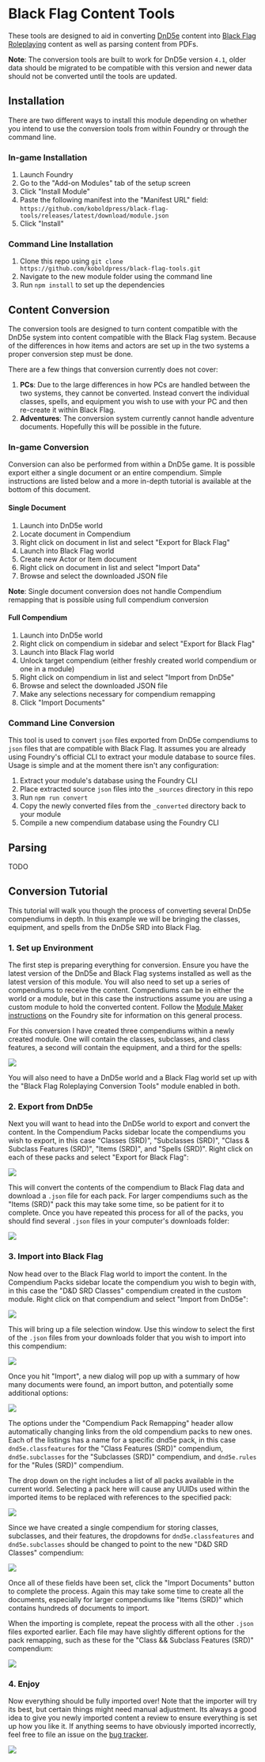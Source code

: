 # Black Flag Content Tools

These tools are designed to aid in converting [DnD5e](https://github.com/foundryvtt/dnd5e) content into [Black Flag Roleplaying](https://github.com/koboldpress/black-flag/) content as well as parsing content from PDFs.

**Note**: The conversion tools are built to work for DnD5e version `4.1`, older data should be migrated to be compatible with this version and newer data should not be converted until the tools are updated.

## Installation

There are two different ways to install this module depending on whether you intend to use the conversion tools from within Foundry or through the command line.

### In-game Installation

1. Launch Foundry
2. Go to the "Add-on Modules" tab of the setup screen
3. Click "Install Module"
4. Paste the following manifest into the "Manifest URL" field: `https://github.com/koboldpress/black-flag-tools/releases/latest/download/module.json`
5. Click "Install"

### Command Line Installation

1. Clone this repo using `git clone https://github.com/koboldpress/black-flag-tools.git`
2. Navigate to the new module folder using the command line
3. Run `npm install` to set up the dependencies

## Content Conversion

The conversion tools are designed to turn content compatible with the DnD5e system into content compatible with the Black Flag system. Because of the differences in how items and actors are set up in the two systems a proper conversion step must be done.

There are a few things that conversion currently does not cover:
1. **PCs**: Due to the large differences in how PCs are handled between the two systems, they cannot be converted. Instead convert the individual classes, spells, and equipment you wish to use with your PC and then re-create it within Black Flag.
2. **Adventures**: The conversion system currently cannot handle adventure documents. Hopefully this will be possible in the future.

### In-game Conversion

Conversion can also be performed from within a DnD5e game. It is possible export either a single document or an entire compendium. Simple instructions are listed below and a more in-depth tutorial is available at the bottom of this document.

#### Single Document

1. Launch into DnD5e world
2. Locate document in Compendium
3. Right click on document in list and select "Export for Black Flag"
4. Launch into Black Flag world
5. Create new Actor or Item document
6. Right click on document in list and select "Import Data"
7. Browse and select the downloaded JSON file

**Note**: Single document conversion does not handle Compendium remapping that is possible using full compendium conversion

#### Full Compendium

1. Launch into DnD5e world
2. Right click on compendium in sidebar and select "Export for Black Flag"
3. Launch into Black Flag world
4. Unlock target compendium (either freshly created world compendium or one in a module)
5. Right click on compendium in list and select "Import from DnD5e"
6. Browse and select the downloaded JSON file
7. Make any selections necessary for compendium remapping
8. Click "Import Documents"

### Command Line Conversion

This tool is used to convert `json` files exported from DnD5e compendiums to `json` files that are compatible with Black Flag. It assumes you are already using Foundry's official CLI to extract your module database to source files. Usage is simple and at the moment there isn't any configuration:

1. Extract your module's database using the Foundry CLI
2. Place extracted source `json` files into the `_sources` directory in this repo
3. Run `npm run convert`
4. Copy the newly converted files from the `_converted` directory back to your module
5. Compile a new compendium database using the Foundry CLI

## Parsing

TODO

## Conversion Tutorial

This tutorial will walk you though the process of converting several DnD5e compendiums in depth. In this example we will be bringing the classes, equipment, and spells from the DnD5e SRD into Black Flag.

### 1. Set up Environment

The first step is preparing everything for conversion. Ensure you have the latest version of the DnD5e and Black Flag systems installed as well as the latest version of this module. You will also need to set up a series of compendiums to receive the content. Compendiums can be in either the world or a module, but in this case the instructions assume you are using a custom module to hold the converted content. Follow the [Module Maker instructions](https://foundryvtt.com/article/module-maker/) on the Foundry site for information on this general process.

For this conversion I have created three compendiums within a newly created module. One will contain the classes, subclasses, and class features, a second will contain the equipment, and a third for the spells:

![](https://github.com/koboldpress/black-flag-tools/blob/main/assets/instructions/compendium-setup.jpg?raw=true)

You will also need to have a DnD5e world and a Black Flag world set up with the "Black Flag Roleplaying Conversion Tools" module enabled in both.

### 2. Export from DnD5e

Next you will want to head into the DnD5e world to export and convert the content. In the Compendium Packs sidebar locate the compendiums you wish to export, in this case "Classes (SRD)", "Subclasses (SRD)", "Class & Subclass Features (SRD)", "Items (SRD)", and "Spells (SRD)". Right click on each of these packs and select "Export for Black Flag":

![](https://github.com/koboldpress/black-flag-tools/blob/main/assets/instructions/sidebar-export-for-black-flag.jpg?raw=true)

This will convert the contents of the compendium to Black Flag data and download a `.json` file for each pack. For larger compendiums such as the "Items (SRD)" pack this may take some time, so be patient for it to complete. Once you have repeated this process for all of the packs, you should find several `.json` files in your computer's downloads folder:

![](https://github.com/koboldpress/black-flag-tools/blob/main/assets/instructions/exported-json.jpg?raw=true?raw=true)

### 3. Import into Black Flag

Now head over to the Black Flag world to import the content. In the Compendium Packs sidebar locate the compendium you wish to begin with, in this case the "D&D SRD Classes" compendium created in the custom module. Right click on that compendium and select "Import from DnD5e":

![](https://github.com/koboldpress/black-flag-tools/blob/main/assets/instructions/sidebar-import-from-dnd5e.jpg?raw=true)

This will bring up a file selection window. Use this window to select the first of the `.json` files from your downloads folder that you wish to import into this compendium:

![](https://github.com/koboldpress/black-flag-tools/blob/main/assets/instructions/file-selection-dialog.jpg?raw=true)

Once you hit "Import", a new dialog will pop up with a summary of how many documents were found, an import button, and potentially some additional options:

![](https://github.com/koboldpress/black-flag-tools/blob/main/assets/instructions/importer-classes.jpg?raw=true)

The options under the "Compendium Pack Remapping" header allow automatically changing links from the old compendium packs to new ones. Each of the listings has a name for a specific dnd5e pack, in this case `dnd5e.classfeatures` for the "Class Features (SRD)" compendium, `dnd5e.subclasses` for the "Subclasses (SRD)" compendium, and `dnd5e.rules` for the "Rules (SRD)" compendium.

The drop down on the right includes a list of all packs available in the current world. Selecting a pack here will cause any UUIDs used within the imported items to be replaced with references to the specified pack:

![](https://github.com/koboldpress/black-flag-tools/blob/main/assets/instructions/pack-remapping-dropdown.jpg?raw=true)

Since we have created a single compendium for storing classes, subclasses, and their features, the dropdowns for `dnd5e.classfeatures` and `dnd5e.subclasses` should be changed to point to the new "D&D SRD Classes" compendium:

![](https://github.com/koboldpress/black-flag-tools/blob/main/assets/instructions/pack-remapping-complete.jpg?raw=true)

Once all of these fields have been set, click the "Import Documents" button to complete the process. Again this may take some time to create all the documents, especially for larger compendiums like "Items (SRD)" which contains hundreds of documents to import.

When the importing is complete, repeat the process with all the other `.json` files exported earlier. Each file may have slightly different options for the pack remapping, such as these for the "Class && Subclass Features (SRD)" compendium:

![](https://github.com/koboldpress/black-flag-tools/blob/main/assets/instructions/importer-class-features.jpg?raw=true)

### 4. Enjoy

Now everything should be fully imported over! Note that the importer will try its best, but certain things might need manual adjustment. Its always a good idea to give you newly imported content a review to ensure everything is set up how you like it. If anything seems to have obviously imported incorrectly, feel free to file an issue on the [bug tracker](https://github.com/koboldpress/black-flag-tools/issues).

![](https://github.com/koboldpress/black-flag-tools/blob/main/assets/instructions/imported-content.jpg?raw=true)
